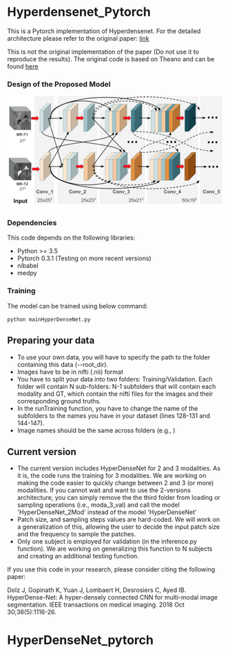 # Hyperdensenet_Pytorch


This is a Pytorch implementation of Hyperdensenet. For the detailed architecture please refer to the original paper: [link](https://arxiv.org/abs/1804.02967)

This is not the original implementation of the paper (Do not use it to reproduce the results). The original code is based on Theano and can be found [here](https://github.com/josedolz/HyperDenseNet)

### Design of the Proposed Model
![model](images/model.png)

### Dependencies
This code depends on the following libraries:

- Python >= 3.5
- Pytorch 0.3.1 (Testing on more recent versions)
- nibabel
- medpy


### Training

The model can be trained using below command:  
```
python mainHyperDenseNet.py
```

## Preparing your data
- To use your own data, you will have to specify the path to the folder containing this data (--root_dir).
- Images have to be in nifti (.nii) format
- You have to split your data into two folders: Training/Validation. Each folder will contain N sub-folders: N-1 subfolders that will contain each modality and GT, which contain the nifti files for the images and their corresponding ground truths. 
- In the runTraining function, you have to change the name of the subfolders to the names you have in your dataset (lines 128-131 and 144-147).
- Image names should be the same across folders (e.g., )
## Current version
- The current version includes HyperDenseNet for 2 and 3 modalities. As it is, the code runs the training for 3 modalities. We are working on making the code easier to quickly change between 2 and 3 (or more) modalities. If you cannot wait and want to use the 2-versions architecture, you can simply remove the the third folder from loading or sampling operations (i.e., moda_3_val) and call the model 'HyperDenseNet_2Mod' instead of the model 'HyperDenseNet' 
- Patch size, and sampling steps values are hard-coded. We will work on a generalization of this, allowing the user to decide the input patch size and the frequency to sample the patches.
- Only one subject is employed for validation (in the inference.py function). We are working on generalizing this function to N subjects and creating an additional testing function.

If you use this code in your research, please consider citing the following paper:

Dolz J, Gopinath K, Yuan J, Lombaert H, Desrosiers C, Ayed IB. HyperDense-Net: A hyper-densely connected CNN for multi-modal image segmentation. IEEE transactions on medical imaging. 2018 Oct 30;38(5):1116-26.

# HyperDenseNet_pytorch

